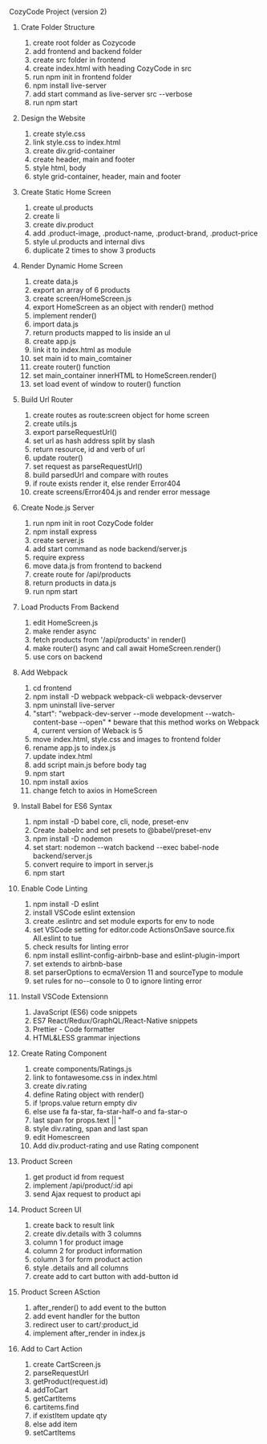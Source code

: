 CozyCode Project (version 2)

1. Crate Folder Structure

   1. create root folder as Cozycode
   2. add frontend and backend folder
   3. create src folder in frontend
   4. create index.html with heading CozyCode in src
   5. run npm init in frontend folder
   6. npm install live-server
   7. add start command as live-server src --verbose
   8. run npm start

2. Design the Website

   1. create style.css
   2. link style.css to index.html
   3. create div.grid-container
   4. create header, main and footer
   5. style html, body
   6. style grid-container, header, main and footer

3. Create Static Home Screen

   1. create ul.products
   2. create li
   3. create div.product
   4. add .product-image, .product-name, .product-brand, .product-price
   5. style ul.products and internal divs
   6. duplicate 2 times to show 3 products

4. Render Dynamic Home Screen

   1. create data.js
   2. export an array of 6 products
   3. create screen/HomeScreen.js
   4. export HomeScreen as an object with render() method
   5. implement render()
   6. import data.js
   7. return products mapped to lis inside an ul
   8. create app.js
   9. link it to index.html as module
   10. set main id to main_comtainer
   11. create router() function
   12. set main_container innerHTML to HomeScreen.render()
   13. set load event of window to router() function

5. Build Url Router

   1. create routes as route:screen object for home screen
   2. create utils.js
   3. export parseRequestUrl()
   4. set url as hash address split by slash
   5. return resource, id and verb of url
   6. update router()
   7. set request as parseRequestUrl()
   8. build parsedUrl and compare with routes
   9. if route exists render it, else render Error404
   10. create screens/Error404.js and render error message

6. Create Node.js Server

   1. run npm init in root CozyCode folder
   2. npm install express
   3. create server.js
   4. add start command as node backend/server.js
   5. require express
   6. move data.js from frontend to backend
   7. create route for /api/products
   8. return products in data.js
   9. run npm start

7. Load Products From Backend

   1. edit HomeScreen.js
   2. make render async
   3. fetch products from '/api/products' in render()
   4. make router() async and call await HomeScreen.render()
   5. use cors on backend

8. Add Webpack

   1. cd frontend
   2. npm install -D webpack webpack-cli webpack-devserver
   3. npm uninstall live-server
   4. "start": "webpack-dev-server --mode development --watch-content-base --open" \* beware that this method works on Webpack 4, current version of Weback is 5
   5. move index.html, style.css and images to frontend folder
   6. rename app.js to index.js
   7. update index.html
   8. add script main.js before body tag
   9. npm start
   10. npm install axios
   11. change fetch to axios in HomeScreen

9. Install Babel for ES6 Syntax

   1. npm install -D babel core, cli, node, preset-env
   2. Create .babelrc and set presets to @babel/preset-env
   3. npm install -D nodemon
   4. set start: nodemon --watch backend --exec babel-node backend/server.js
   5. convert require to import in server.js
   6. npm start

10. Enable Code Linting

    1. npm install -D eslint
    2. install VSCode eslint extension
    3. create .eslintrc and set module exports for env to node
    4. set VSCode setting for editor.code ActionsOnSave source.fix All.eslint to tue
    5. check results for linting error
    6. npm install esllint-config-airbnb-base and eslint-plugin-import
    7. set extends to airbnb-base
    8. set parserOptions to ecmaVersion 11 and sourceType to module
    9. set rules for no--console to 0 to ignore linting error

11. Install VSCode Extensionn

    1. JavaScript (ES6) code snippets
    2. ES7 React/Redux/GraphQL/React-Native snippets
    3. Prettier - Code formatter
    4. HTML&LESS grammar injections

12. Create Rating Component

    1. create components/Ratings.js
    2. link to fontawesome.css in index.html
    3. create div.rating
    4. define Rating object with render()
    5. if !props.value return empty div
    6. else use fa fa-star, fa-star-half-o and fa-star-o
    7. last span for props.text || "
    8. style div.rating, span and last span
    9. edit Homescreen
    10. Add div.product-rating and use Rating component

13. Product Screen

    1. get product id from request
    2. implement /api/product/:id api
    3. send Ajax request to product api

14. Product Screen UI

    1. create back to result link
    2. create div.details with 3 columns
    3. column 1 for product image
    4. column 2 for product information
    5. column 3 for form product action
    6. style .details and all columns
    7. create add to cart button with add-button id

15. Product Screen ASction

    1. after_render() to add event to the button
    2. add event handler for the button
    3. redirect user to cart/:product_id
    4. implement after_render in index.js

16. Add to Cart Action

    1. create CartScreen.js
    2. parseRequestUrl
    3. getProduct(request.id)
    4. addToCart
    5. getCartItems
    6. cartitems.find
    7. if existItem update qty
    8. else add item
    9. setCartItems

